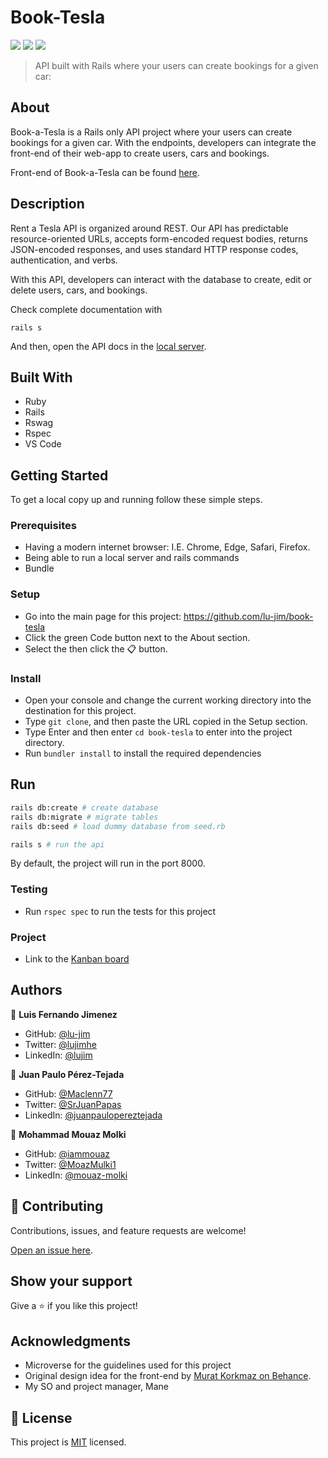 # Book-Tesla
![](https://img.shields.io/badge/Microverse-blueviolet) ![](https://img.shields.io/badge/Ruby-red) ![](https://img.shields.io/badge/Rails-critical)
>API built with Rails where your users can create bookings for a given car:
## About

Book-a-Tesla is a Rails only API project where your users can create bookings for a given car. With the endpoints, developers can integrate the front-end of their web-app to create users, cars and bookings.

Front-end of Book-a-Tesla can be found [here](https://github.com/Maclenn77/book-tesla-frontend/).

## Description

Rent a Tesla API is organized around REST. Our API has predictable resource-oriented URLs, accepts form-encoded request bodies, returns JSON-encoded responses, and uses standard HTTP response codes, authentication, and verbs.

With this API, developers can interact with the database to create, edit or delete users, cars, and bookings.

Check complete documentation with 

`rails s`

And then, open the API docs in the [local server](http://localhost:8000).

## Built With

- Ruby
- Rails
- Rswag
- Rspec
- VS Code

## Getting Started
To get a local copy up and running follow these simple steps.

### Prerequisites
- Having a modern internet browser: I.E. Chrome, Edge, Safari, Firefox.
- Being able to run a local server and rails commands
- Bundle

### Setup
- Go into the main page for this project: https://github.com/lu-jim/book-tesla
- Click the green Code button next to the About section.
- Select the then click the 📋 button.
### Install
- Open your console and change the current working directory into the destination for this project.
- Type `git clone`, and then paste the URL copied in the Setup section.
- Type Enter and then enter `cd book-tesla` to enter into the project directory.
- Run `bundler install` to install the required dependencies

## Run
```sh
rails db:create # create database
rails db:migrate # migrate tables
rails db:seed # load dummy database from seed.rb

rails s # run the api
```
By default, the project will run in the port 8000.

### Testing
- Run `rspec spec` to run the tests for this project

### Project

- Link to the [Kanban board](https://github.com/lu-jim/book-tesla/projects/1)

## Authors

👤 **Luis Fernando Jimenez**

- GitHub: [@lu-jim](https://github.com/lu-jim)
- Twitter: [@lujimhe](https://twitter.com/lujimhe)
- LinkedIn: [@lujim](https://www.linkedin.com/in/lujim/)

👤 **Juan Paulo Pérez-Tejada**

- GitHub: [@Maclenn77](https://github.com/Maclenn77)
- Twitter: [@SrJuanPapas](https://twitter.com/srjuanpapas)
- LinkedIn: [@juanpaulopereztejada](https://www.linkedin.com/in/juanpaulopereztejada/)

👤 **Mohammad Mouaz Molki**

- GitHub: [@iammouaz](https://github.com/iammouaz)
- Twitter: [@MoazMulki1](https://twitter.com/MoazMulki1)
- LinkedIn: [@mouaz-molki](https://www.linkedin.com/in/mouaz-molki/)

## 🤝 Contributing

Contributions, issues, and feature requests are welcome!

[Open an issue here](https://github.com/lu-jim/book-tesla/issues/new).

## Show your support

Give a ⭐️ if you like this project!

## Acknowledgments

- Microverse for the guidelines used for this project
- Original design idea for the front-end by [Murat Korkmaz on Behance](https://www.behance.net/muratk).
- My SO and project manager, Mane
## 📝 License

This project is [MIT](./LICENSE) licensed.
